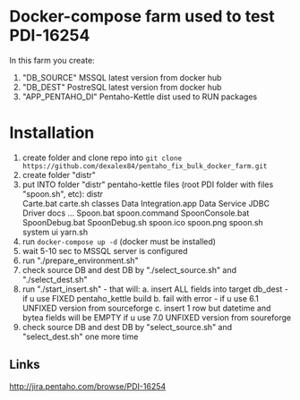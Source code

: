 # Docker-compose farm used to test PDI-16254
In this farm you create:
1) "DB_SOURCE" MSSQL latest version from docker hub
2) "DB_DEST" PostreSQL latest version from docker hub
3) "APP_PENTAHO_DI" Pentaho-Kettle dist used to RUN packages

# Installation
1) create folder and clone repo into
```git clone https://github.com/dexalex84/pentaho_fix_bulk_docker_farm.git``` 
2) create folder "distr"
3) put INTO folder "distr" pentaho-kettle files (root PDI folder with files "spoon.sh", etc):
 distr\
       Carte.bat
       carte.sh
       classes
       Data Integration.app
       Data Service JDBC Driver
       docs
       ...
       Spoon.bat
       spoon.command
       SpoonConsole.bat
       SpoonDebug.bat
       SpoonDebug.sh
       spoon.ico
       spoon.png
       spoon.sh
       system
       ui
       yarn.sh
4) run ```docker-compose up -d``` (docker must be installed)
5) wait 5-10 sec to MSSQL server is configured
6) run "./prepare_environment.sh"
7) check source DB and dest DB by "./select_source.sh" and "./select_dest.sh"
8) run "./start_insert.sh" - that will:
                                    a. insert ALL fields into target db_dest - if u use FIXED pentaho_kettle build
                                    b. fail with error - if u use 6.1 UNFIXED version from sourceforge
                                    c. insert 1 row but datetime and bytea fields will be EMPTY if u use 7.0 UNFIXED version from soureforge
9) check source DB and dest DB by "select_source.sh" and "select_dest.sh" one more time

## Links
   http://jira.pentaho.com/browse/PDI-16254
